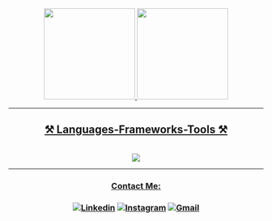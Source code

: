 
<div align="center">
  <a href="https://github.com/edimarmonteiro">
  <img height="180em" src="https://github-readme-stats.vercel.app/api?username=edimarmonteiro&show_icons=true&theme=highcontrast&include_all_commits=true&count_private=true"/>
  <img height="180em" src="https://github-readme-stats.vercel.app/api/top-langs/?username=edimarmonteiro&layout=compact&langs_count=7&theme=highcontrast"/>
</div>

----

<h2 align="center" >⚒️ Languages-Frameworks-Tools ⚒️</h2>
<br>
<div align="center" >
  <img src="https://skillicons.dev/icons?i=react,javascript,python,typescript,selenium,docker,postgresql,vscode,github,git" />
</div>

----

<h3 align="center">Contact Me:<h3/>
<div align="center">
  
[![Linkedin](https://img.shields.io/badge/LinkedIn-0077B5?style=for-the-badge&logo=linkedin&logoColor=white
)](https://www.linkedin.com/in/edimar-pires-monteiro-filho-1b8534231/)
[![Instagram](https://img.shields.io/badge/Instagram-E4405F?style=for-the-badge&logo=instagram&logoColor=white
)](https://www.instagram.com/edimarfilho971/)
[![Gmail](https://img.shields.io/badge/Gmail-D14836?style=for-the-badge&logo=gmail&logoColor=white
)](mailto:edimarfilho971@gmail.com)


</div>
